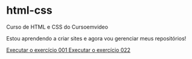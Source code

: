 # html-css
 Curso de HTML e CSS do Cursoemvideo

Estou aprendendo a criar sites e agora vou gerenciar meus repositórios!

<a href= "https://pabloribeiro01.github.io/html-css/exercicios/ex%20001/index.html">Executar o exercício 001
<a href="https://pabloribeiro01.github.io/html-css/exercicios/ex%20022/fundo001.html"> Executar o exercício 022
